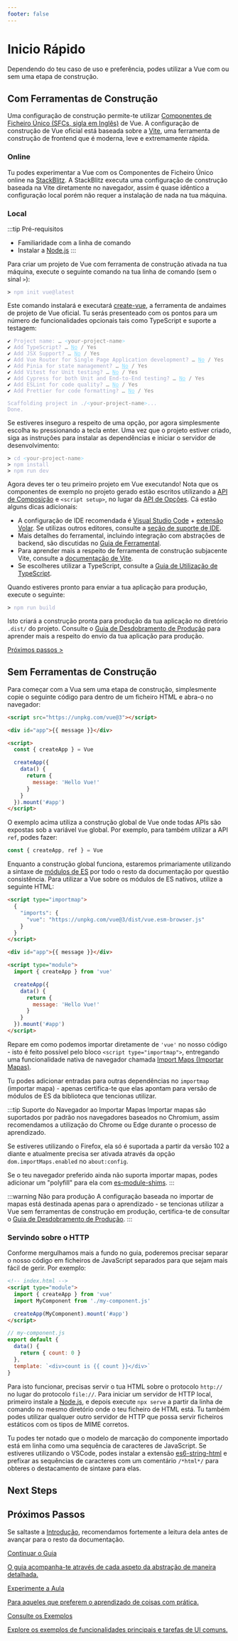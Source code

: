 ```yaml
---
footer: false
---
```


# Inicio Rápido

Dependendo do teu caso de uso e preferência, podes utilizar a Vue com ou sem uma etapa de construção.

## Com Ferramentas de Construção

Uma configuração de construção permite-te utilizar [Componentes de Ficheiro Único (SFCs, sigla em Inglês)](/guide/scaling-up/sfc) de Vue. A configuração de construção de Vue oficial está baseada sobre a [Vite](https://vitejs.dev), uma ferramenta de construção de frontend que é moderna, leve e extremamente rápida.

### Online

Tu podes experimentar a Vue com os Componentes de Ficheiro Único online na [StackBlitz](https://vite.new/vue). A StackBlitz executa uma configuração de construção baseada na Vite diretamente no navegador, assim é quase idêntico a configuração local porém não requer a instalação de nada na tua máquina.

### Local

:::tip Pré-requisitos

- Familiaridade com a linha de comando
- Instalar a [Node.js](https://nodejs.org/)
:::

Para criar um projeto de Vue com ferramenta de construção ativada na tua máquina, execute o seguinte comando na tua linha de comando (sem o sinal `>`):

<div class="language-sh"><pre><code><span class="line"><span style="color:var(--vt-c-green);">&gt;</span> <span style="color:#A6ACCD;">npm init vue@latest</span></span></code></pre></div>

Este comando instalará e executará [create-vue](https://github.com/vuejs/create-vue), a ferramenta de andaimes de projeto de Vue oficial. Tu serás presenteado com os pontos para um número de funcionalidades opcionais tais como TypeScript e suporte a testagem:

<div class="language-sh"><pre><code><span style="color:var(--vt-c-green);">✔</span> <span style="color:#A6ACCD;">Project name: <span style="color:#888;">… <span style="color:#89DDFF;">&lt;</span><span style="color:#888;">your-project-name</span><span style="color:#89DDFF;">&gt;</span></span></span>
<span style="color:var(--vt-c-green);">✔</span> <span style="color:#A6ACCD;">Add TypeScript? <span style="color:#888;">… <span style="color:#89DDFF;text-decoration:underline">No</span> / Yes</span></span>
<span style="color:var(--vt-c-green);">✔</span> <span style="color:#A6ACCD;">Add JSX Support? <span style="color:#888;">… <span style="color:#89DDFF;text-decoration:underline">No</span> / Yes</span></span>
<span style="color:var(--vt-c-green);">✔</span> <span style="color:#A6ACCD;">Add Vue Router for Single Page Application development? <span style="color:#888;">… <span style="color:#89DDFF;text-decoration:underline">No</span> / Yes</span></span>
<span style="color:var(--vt-c-green);">✔</span> <span style="color:#A6ACCD;">Add Pinia for state management? <span style="color:#888;">… <span style="color:#89DDFF;text-decoration:underline">No</span> / Yes</span></span>
<span style="color:var(--vt-c-green);">✔</span> <span style="color:#A6ACCD;">Add Vitest for Unit testing? <span style="color:#888;">… <span style="color:#89DDFF;text-decoration:underline">No</span> / Yes</span></span>
<span style="color:var(--vt-c-green);">✔</span> <span style="color:#A6ACCD;">Add Cypress for both Unit and End-to-End testing? <span style="color:#888;">… <span style="color:#89DDFF;text-decoration:underline">No</span> / Yes</span></span>
<span style="color:var(--vt-c-green);">✔</span> <span style="color:#A6ACCD;">Add ESLint for code quality? <span style="color:#888;">… <span style="color:#89DDFF;text-decoration:underline">No</span> / Yes</span></span>
<span style="color:var(--vt-c-green);">✔</span> <span style="color:#A6ACCD;">Add Prettier for code formatting? <span style="color:#888;">… <span style="color:#89DDFF;text-decoration:underline">No</span> / Yes</span></span>
<span></span>
<span style="color:#A6ACCD;">Scaffolding project in ./<span style="color:#89DDFF;">&lt;</span><span style="color:#888;">your-project-name</span><span style="color:#89DDFF;">&gt;</span>...</span>
<span style="color:#A6ACCD;">Done.</span></code></pre></div>

Se estiveres inseguro a respeito de uma opção, por agora simplesmente escolha `No` pressionando a tecla enter. Uma vez que o projeto estiver criado, siga as instruções para instalar as dependências e iniciar o servidor de desenvolvimento:

<div class="language-sh"><pre><code><span class="line"><span style="color:var(--vt-c-green);">&gt; </span><span style="color:#A6ACCD;">cd</span><span style="color:#A6ACCD;"> </span><span style="color:#89DDFF;">&lt;</span><span style="color:#888;">your-project-name</span><span style="color:#89DDFF;">&gt;</span></span>
<span class="line"><span style="color:var(--vt-c-green);">&gt; </span><span style="color:#A6ACCD;">npm install</span></span>
<span class="line"><span style="color:var(--vt-c-green);">&gt; </span><span style="color:#A6ACCD;">npm run dev</span></span>
<span class="line"></span></code></pre></div>

Agora deves ter o teu primeiro projeto em Vue executando! Nota que os componentes de exemplo no projeto gerado estão escritos utilizando a [API de Composição](/guide/introduction.html#api-de-composição) e `<script setup>`, no lugar da [API de Opções](/guide/introduction.html#api-de-opções). Cá estão alguns dicas adicionais:

- A configuração de IDE recomendada é [Visual Studio Code](https://code.visualstudio.com/) + [extensão Volar](https://marketplace.visualstudio.com/items?itemName=Vue.volar). Se utilizas outros editores, consulte a [seção de suporte de IDE](/guide/scaling-up/tooling.html#suporte-de-ide).
- Mais detalhes do ferramental, incluindo integração com abstrações de backend, são discutidas no [Guia de Ferramental](/guide/scaling-up/tooling.html).
- Para aprender mais a respeito de ferramenta de construção subjacente Vite, consulte a [documentação de Vite](https://vitejs.dev).
- Se escolheres utilizar a TypeScript, consulte a [Guia de Utilização de TypeScript](typescript/overview.html).

Quando estiveres pronto para enviar a tua aplicação para produção, execute o seguinte:

<div class="language-sh"><pre><code><span class="line"><span style="color:var(--vt-c-green);">&gt; </span><span style="color:#A6ACCD;">npm run build</span></span>
<span class="line"></span></code></pre></div>

Isto criará a construção pronta para produção da tua aplicação no diretório `.dist/` do projeto. Consulte o [Guia de Desdobramento de Produção](/guide/best-practices/production-deployment.html) para aprender mais a respeito do envio da tua aplicação para produção.

[Próximos passos >](#próximos-passos)

## Sem Ferramentas de Construção

Para começar com a Vua sem uma etapa de construção, simplesmente copie o seguinte código para dentro de um ficheiro HTML e abra-o no navegador:

```html
<script src="https://unpkg.com/vue@3"></script>

<div id="app">{{ message }}</div>

<script>
  const { createApp } = Vue

  createApp({
    data() {
      return {
        message: 'Hello Vue!'
      }
    }
  }).mount('#app')
</script>
```

O exemplo acima utiliza a construção global de Vue onde todas APIs são expostas sob a variável `Vue` global. Por exemplo, para também utilizar a API `ref`, podes fazer:

```js
const { createApp, ref } = Vue
```

Enquanto a construção global funciona, estaremos primariamente utilizando a sintaxe de [módulos de ES](https://developer.mozilla.org/en-US/docs/Web/JavaScript/Guide/Modules) por todo o resto da documentação por questão consistência. Para utilizar a Vue sobre os módulos de ES nativos, utilize a seguinte HTML:

```html
<script type="importmap">
  {
    "imports": {
      "vue": "https://unpkg.com/vue@3/dist/vue.esm-browser.js"
    }
  }
</script>

<div id="app">{{ message }}</div>

<script type="module">
  import { createApp } from 'vue'

  createApp({
    data() {
      return {
        message: 'Hello Vue!'
      }
    }
  }).mount('#app')
</script>
```

Repare em como podemos importar diretamente de `'vue'` no nosso código - isto é feito possível pelo bloco `<script type="importmap">`, entregando uma funcionalidade nativa de navegador chamada [Import Maps (Importar Mapas)](https://caniuse.com/import-maps).

Tu podes adicionar entradas para outras dependências no `importmap` (importar mapa) - apenas certifica-te que elas apontam para versão de módulos de ES da biblioteca que tencionas utilizar.

:::tip Suporte do Navegador ao Importar Mapas
Importar mapas são suportados por padrão nos navegadores baseados no Chromium, assim recomendamos a utilização do Chrome ou Edge durante o processo de aprendizado.

Se estiveres utilizando o Firefox, ela só é suportada a partir da versão 102 a diante e atualmente precisa ser ativada através da opção `dom.importMaps.enabled` no `about:config`.

Se o teu navegador preferido ainda não suporta importar mapas, podes adicionar um "polyfill" para ela com [es-module-shims](https://github.com/guybedford/es-module-shims).
:::

:::warning Não para produção
A configuração baseada no importar de mapas está destinada apenas para o aprendizado - se tencionas utilizar a Vue sem ferramentas de construção em produção, certifica-te de consultar o [Guia de Desdobramento de Produção](/guide/best-practices/production-deployment.html#sem-ferramentas-de-construção).
:::

### Servindo sobre o HTTP

Conforme mergulhamos mais a fundo no guia, poderemos precisar separar o nosso código em ficheiros de JavaScript separados para que sejam mais fácil de gerir. Por exemplo:

```html
<!-- index.html -->
<script type="module">
  import { createApp } from 'vue'
  import MyComponent from './my-component.js'

  createApp(MyComponent).mount('#app')
</script>
```

```js
// my-component.js
export default {
  data() {
    return { count: 0 }
  },
  template: `<div>count is {{ count }}</div>`
}
```

Para isto funcionar, precisas servir o tua HTML sobre o protocolo `http://` no lugar do protocolo `file://`. Para iniciar um servidor de HTTP local, primeiro instale a [Node.js](https://nodejs.org/en/), e depois execute `npx serve` a partir da linha de comando no mesmo diretório onde o teu ficheiro de HTML está. Tu também podes utilizar qualquer outro servidor de HTTP que possa servir ficheiros estáticos com os tipos de MIME corretos.

Tu podes ter notado que o modelo de marcação do componente importado está em linha como uma sequência de caracteres de JavaScript. Se estiveres utilizando o VSCode, podes instalar a extensão [es6-string-html](https://marketplace.visualstudio.com/items?itemName=Tobermory.es6-string-html) e prefixar as sequências de caracteres com um comentário `/*html*/` para obteres o destacamento de sintaxe para elas.

## Next Steps
## Próximos Passos

Se saltaste a [Introdução](/guide/introduction), recomendamos fortemente a leitura dela antes de avançar para o resto da documentação.

<div class="vt-box-container next-steps">
  <a class="vt-box" href="/guide/essentials/application.html">
    <p class="next-steps-link">Continuar o Guia</p>
    <p class="next-steps-caption">O guia acompanha-te através de cada aspeto da abstração de maneira detalhada.</p>
  </a>
  <a class="vt-box" href="/tutorial/">
    <p class="next-steps-link">Experimente a Aula</p>
    <p class="next-steps-caption">Para aqueles que preferem o aprendizado de coisas com prática.</p>
  </a>
  <a class="vt-box" href="/examples/">
    <p class="next-steps-link">Consulte os Exemplos</p>
    <p class="next-steps-caption">Explore os exemplos de funcionalidades principais e tarefas de UI comuns.</p>
  </a>
</div>
